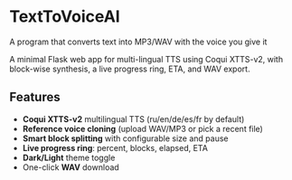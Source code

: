 # TextToVoiceAI
A program that converts text into MP3/WAV with the voice you give it


A minimal Flask web app for multi-lingual TTS using Coqui XTTS-v2, with block-wise synthesis, a live progress ring, ETA, and WAV export.


## Features
- **Coqui XTTS-v2** multilingual TTS (ru/en/de/es/fr by default)
- **Reference voice cloning** (upload WAV/MP3 or pick a recent file)
- **Smart block splitting** with configurable size and pause
- **Live progress ring**: percent, blocks, elapsed, ETA
- **Dark/Light** theme toggle
- One-click **WAV** download
